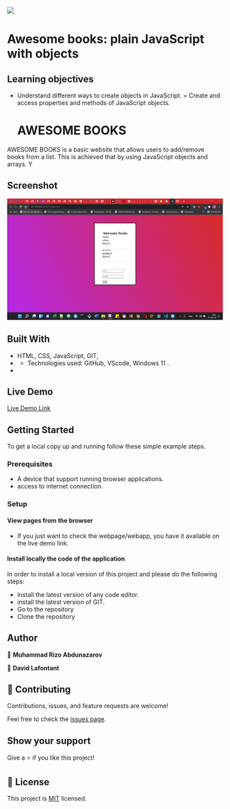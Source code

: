 ![](https://img.shields.io/badge/Microverse-blueviolet)


# Awesome books: plain JavaScript with objects
## Learning objectives
- Understand different ways to create objects in JavaScript.
= Create and access properties and methods of JavaScript objects.

  #  AWESOME BOOKS

AWESOME BOOKS is a basic website that allows users to add/remove books from a list. This is achieved that by using JavaScript objects and arrays. Y

## Screenshot

![Desktop screenshot](/images/desktop_screenshot.png)

## Built With

- HTML, CSS, JavaScript, GIT,
- - Technologies used: GitHub, VScode, Windows 11 .
- 

## Live Demo

[Live Demo Link](***************************)


## Getting Started

To get a local copy up and running follow these simple example steps.

### Prerequisites

- A device that support running browser applications.
- access to internet connection.


### Setup

#### View pages from the browser

- If you just want to check the webpage/webapp, you have it available on the live demo link.

#### Install locally the code of the application

In order to install a local version of this project and please do the following steps:
- Install the latest version of any code editor.
- install the latest version of GIT.
- Go to the repository
- Clone the repository


## Author
👤 **Muhammad Rizo Abdunazarov**

👤 **David Lafontant**



## 🤝 Contributing

Contributions, issues, and feature requests are welcome!

Feel free to check the [issues page](../../issues/).

## Show your support

Give a ⭐️ if you like this project!

## 📝 License

This project is [MIT](LICENCE.md) licensed.